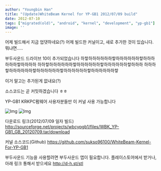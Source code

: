 ```yaml
---
author: "Youngbin Han"
title: "(Update)WhiteBeam Kernel for YP-GB1 2012/07/09 build"
date: 2012-07-10
tags: ["migrated(old)", "android", "kernel", "development", "yp-gb1"]
image: ''
---
```


 어제 빌드해서 지금 업댓하네요(?)
어제 빌드한 커널이고, 새로 추가한 것이 있습니다. 뭐냐면.....

부두사운드 드라이브 10이 추가되었습니다 
하핳하하하하하하핳하하하하하하핳하하하하하하핳하하하하
하하핳하하하하하하핳하하하하하하핳하하하하하하핳하하하
하하하핳하하하하하하핳하하하하하하핳하하하하하하핳하하하하하하핳

이거 말고는 추가된게 없내요(?)

소스코드는 곧 커밋하겠습니다 ㅎㅎ


YP-GB1 KRKPC펌웨어 사용자분들만 이 커널 사용 가능합니다

![Img](https://sukso96100.github.io/blogimgs/-956075117.png)
![Img](https://sukso96100.github.io/blogimgs/-959769201.png)


다운로드 링크(2012/07/09 일자 빌드)
http://sourceforge.net/projects/wbcypgb1/files/WBK_YP-GB1_GB_20120709.tar/download

커널 소스코드(Github)
https://github.com/sukso96100/WhiteBeam-Kernel-For-YP-GB1

 부두사운드 기능을 사용할려면 부두사운드 앱이 필요합니다. 
플레이스토어에서 받거나, 아래 링크 통해서 받으세요
http://d-h.st/stI 